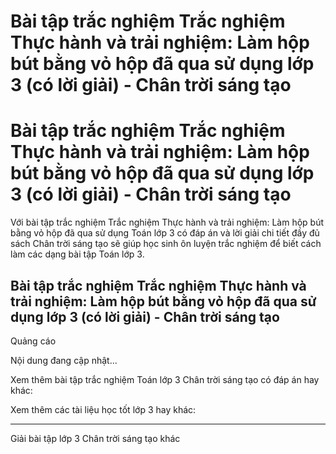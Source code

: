 # Bài tập trắc nghiệm Trắc nghiệm Thực hành và trải nghiệm: Làm hộp bút bằng vỏ hộp đã qua sử dụng lớp 3 (có lời giải) - Chân trời sáng tạo

#  Bài tập trắc nghiệm Trắc nghiệm Thực hành và trải nghiệm: Làm hộp bút bằng vỏ hộp đã qua sử dụng lớp 3 (có lời giải) - Chân trời sáng tạo

Với bài tập trắc nghiệm Trắc nghiệm Thực hành và trải nghiệm: Làm hộp bút bằng vỏ hộp đã qua sử dụng Toán lớp 3 có đáp án và lời giải chi tiết đầy đủ sách Chân trời sáng tạo sẽ giúp học sinh ôn luyện trắc nghiệm để biết cách làm các dạng bài tập Toán lớp 3.

##  Bài tập trắc nghiệm Trắc nghiệm Thực hành và trải nghiệm: Làm hộp bút bằng vỏ hộp đã qua sử dụng lớp 3 (có lời giải) - Chân trời sáng tạo

Quảng cáo

Nội dung đang cập nhật...

Xem thêm bài tập trắc nghiệm Toán lớp 3 Chân trời sáng tạo có đáp án hay khác:

Xem thêm các tài liệu học tốt lớp 3 hay khác:

* * *

Giải bài tập lớp 3 Chân trời sáng tạo khác
